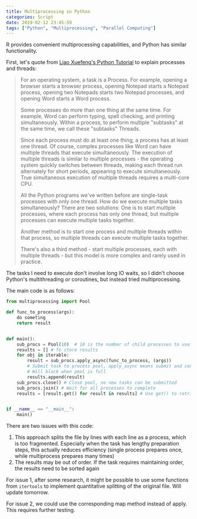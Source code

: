 ```yaml
---
title: Multiprocessing in Python
categories: Script
date: 2019-02-12 23:45:59
tags: ["Python", "Multiprocessing", "Parallel Computing"]
---
```


R provides convenient multiprocessing capabilities, and Python has similar functionality.
<!-- Excerpt -->
<!-- more -->
First, let's quote from [Liao Xuefeng's Python Tutorial](https://www.liaoxuefeng.com/wiki/0014316089557264a6b348958f449949df42a6d3a2e542c000/0014319272686365ec7ceaeca33428c914edf8f70cca383000) to explain processes and threads:

> For an operating system, a task is a Process. For example, opening a browser starts a browser process, opening Notepad starts a Notepad process, opening two Notepads starts two Notepad processes, and opening Word starts a Word process.
>
> Some processes do more than one thing at the same time. For example, Word can perform typing, spell checking, and printing simultaneously. Within a process, to perform multiple "subtasks" at the same time, we call these "subtasks" Threads.
>
> Since each process must do at least one thing, a process has at least one thread. Of course, complex processes like Word can have multiple threads that execute simultaneously. The execution of multiple threads is similar to multiple processes - the operating system quickly switches between threads, making each thread run alternately for short periods, appearing to execute simultaneously. True simultaneous execution of multiple threads requires a multi-core CPU.
>
> All the Python programs we've written before are single-task processes with only one thread. How do we execute multiple tasks simultaneously?
> There are two solutions:
> One is to start multiple processes, where each process has only one thread, but multiple processes can execute multiple tasks together.
>
> Another method is to start one process and multiple threads within that process, so multiple threads can execute multiple tasks together.
>
> There's also a third method - start multiple processes, each with multiple threads - but this model is more complex and rarely used in practice.

The tasks I need to execute don't involve long IO waits, so I didn't choose Python's multithreading or coroutines, but instead tried multiprocessing.

The main code is as follows:

```python
from multiprocessing import Pool

def func_to_process(args):
    do someting
    return result


def main():
    sub_procs = Pool(10)  # 10 is the number of child processes to use
    results = [] # To store results
    for obj in iterable:
        result = sub_procs.apply_async(func_to_process, (args))
        # Submit task to process pool, apply_async means submit and continue
        # Will block when pool is full
        results.append(result)
    sub_procs.close() # Close pool, no new tasks can be submitted
    sub_procs.join() # Wait for all processes to complete
    results = [result.get() for result in results] # Use get() to retrieve all results


if __name__ == "__main__":
    main()
```

There are two issues with this code:

1. This approach splits the file by lines with each line as a process, which is too fragmented. Especially when the task has lengthy preparation steps, this actually reduces efficiency (single process prepares once, while multiprocess prepares many times)
2. The results may be out of order. If the task requires maintaining order, the results need to be sorted again

For issue 1, after some research, it might be possible to use some functions from `itertools` to implement quantitative splitting of the original file. Will update tomorrow.

For issue 2, we could use the corresponding map method instead of apply. This requires further testing.
